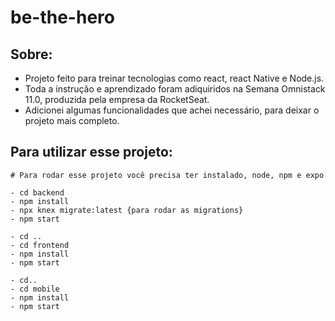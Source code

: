 # be-the-hero


 ## Sobre:

   - Projeto feito para treinar tecnologias como react, react Native e Node.js.
   - Toda a instrução e aprendizado foram adiquiridos na Semana Omnistack 11.0, produzida pela empresa da RocketSeat.
   - Adicionei algumas funcionalidades que achei necessário, para deixar o projeto mais completo.

 ## Para utilizar esse projeto:

    # Para rodar esse projeto você precisa ter instalado, node, npm e expo

    - cd backend
    - npm install
    - npx knex migrate:latest {para rodar as migrations}
    - npm start

    - cd ..
    - cd frontend 
    - npm install
    - npm start

    - cd..
    - cd mobile
    - npm install
    - npm start

